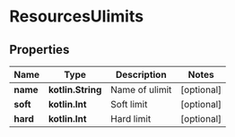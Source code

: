 
# ResourcesUlimits

## Properties
Name | Type | Description | Notes
------------ | ------------- | ------------- | -------------
**name** | **kotlin.String** | Name of ulimit |  [optional]
**soft** | **kotlin.Int** | Soft limit |  [optional]
**hard** | **kotlin.Int** | Hard limit |  [optional]



